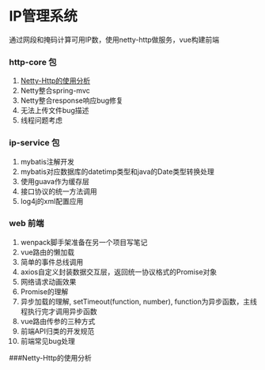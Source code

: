 # IP管理系统
通过网段和掩码计算可用IP数，使用netty-http做服务，vue构建前端

### http-core 包
1. [Netty-Http的使用分析](#core1)
2. Netty整合spring-mvc
3. Netty整合response响应bug修复
4. 无法上传文件bug描述
5. 线程问题考虑

### ip-service 包
1. mybatis注解开发
2. mybatis对应数据库的datetimp类型和java的Date类型转换处理
3. 使用guava作为缓存层
4. 接口协议的统一方法调用
5. log4j的xml配置应用

### web 前端
1. wenpack脚手架准备在另一个项目写笔记
2. vue路由的懒加载
3. 简单的事件总线调用
4. axios自定义封装数据交互层，返回统一协议格式的Promise对象
5. 网络请求动画效果
6. Promise的理解
7. 异步加载的理解, setTimeout(function, number), function为异步函数，主线程执行完才调用异步函数
8. vue路由传参的三种方式
9. 前端API归类的开发规范
10. 前端常见bug处理

<span id="core1">###Netty-Http的使用分析</span>

